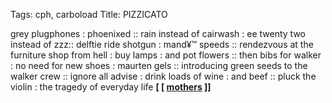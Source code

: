 Tags: cph, carboload
Title: PIZZICATO
  
grey plugphones : phoenixed :: rain instead of cairwash : ee twenty two instead of zzz:: delftie ride shotgun : mand¥™ speeds :: rendezvous at the furniture shop from hell : buy lamps : and pot flowers :: then bibs for walker : no need for new shoes : maurten gels :: introducing green seeds to the walker crew :: ignore all advise : drink loads of wine : and beef :: pluck the violin : the tragedy of everyday life
**[ [ [mothers](https://mothers.bandcamp.com) ]]**
